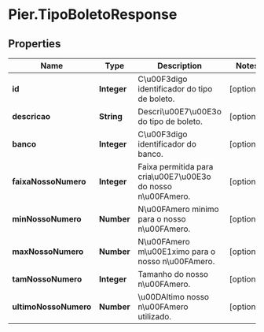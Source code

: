 # Pier.TipoBoletoResponse

## Properties
Name | Type | Description | Notes
------------ | ------------- | ------------- | -------------
**id** | **Integer** | C\u00F3digo identificador do tipo de boleto. | [optional] 
**descricao** | **String** | Descri\u00E7\u00E3o do tipo de boleto. | [optional] 
**banco** | **Integer** | C\u00F3digo identificador do banco. | [optional] 
**faixaNossoNumero** | **Integer** | Faixa permitida para cria\u00E7\u00E3o do nosso n\u00FAmero. | [optional] 
**minNossoNumero** | **Number** | N\u00FAmero minimo para o nosso n\u00FAmero. | [optional] 
**maxNossoNumero** | **Number** | N\u00FAmero m\u00E1ximo para o nosso n\u00FAmero. | [optional] 
**tamNossoNumero** | **Integer** | Tamanho do nosso n\u00FAmero. | [optional] 
**ultimoNossoNumero** | **Number** | \u00DAltimo nosso n\u00FAmero utilizado. | [optional] 


